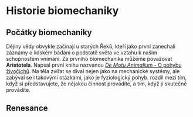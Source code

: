 # Historie biomechaniky

## Počátky biomechaniky

Dějiny vědy obvykle začínají u starých Řeků, kteří
jako první zanechali záznamy o lidském bádání o
podstatě světa ve vztahu k našim schopnostem
vnímání. Za prvního biomechanika můžeme považovat **Aristotela**. 
Napsal první knihu
nazvanou [*De Motu Animalium* - O pohybu
živočichů](https://web.archive.org/web/20060307233249/http://etext.library.adelaide.edu.au/a/aristotle/motion/). Na těla zvířat se díval nejen jako na
mechanické systémy, ale zabýval se i takovými
otázkami, jako je fyziologický pohyb.
rozdíl mezi tím, když si představujete, že nějakou činnost provádíte,
a tím, když ji skutečně provádíte.
## Renesance 
